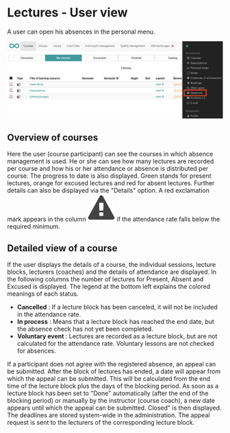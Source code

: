 # Lectures - User view

A user can open his absences in the personal menu.

![](assets/Absenz_TNview_EN.png)

  

## Overview of courses

Here the user (course participant) can see the courses in which absence
management is used. He or she can see how many lectures are recorded per
course and how his or her attendance or absence is distributed per course. The
progress to date is also displayed. Green stands for present lectures, orange
for excused lectures and red for absent lectures. Further details can also be
displayed via the "Details" option. A red exclamation mark appears in the
column
![](assets/attention_434343_64.png)
if the attendance rate falls below the required minimum.

  

## Detailed view of a course

If the user displays the details of a course, the individual sessions, lecture
blocks, lecturers (coaches) and the details of attendance are displayed. In
the following columns the number of lectures for Present, Absent and Excused
is displayed. The legend at the bottom left explains the colored meanings of
each status.

  *  **Cancelled** : If a lecture block has been canceled, it will not be included in the attendance rate.
  *  **In process** : Means that a lecture block has reached the end date, but the absence check has not yet been completed.
  *  **Voluntary event** : Lectures are recorded as a lecture block, but are not calculated for the attendance rate. Voluntary lessons are not checked for absences.

If a participant does not agree with the registered absence, an appeal can be
submitted. After the block of lectures has ended, a date will appear from
which the appeal can be submitted. This will be calculated from the end time
of the lecture block plus the days of the blocking period. As soon as a
lecture block has been set to "Done" automatically (after the end of the
blocking period) or manually by the instructor (course coach), a new date
appears until which the appeal can be submitted. Closed" is then displayed.
The deadlines are stored system-wide in the administration. The appeal request
is sent to the lecturers of the corresponding lecture block.

  

  

